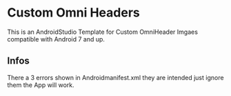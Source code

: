 # Custom Omni Headers

This is an AndroidStudio Template for Custom OmniHeader Imgaes compatible with Android 7 and up.


## Infos

There a 3 errors shown in Androidmanifest.xml they are intended just ignore them the App will work.
